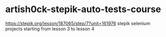 # artish0ck-stepik-auto-tests-course
https://stepik.org/lesson/187065/step/7?unit=161976
stepik selenium projects starting from lesson 3 to lesson 4